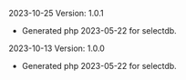 2023-10-25 Version: 1.0.1
- Generated php 2023-05-22 for selectdb.

2023-10-13 Version: 1.0.0
- Generated php 2023-05-22 for selectdb.

